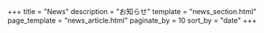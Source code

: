 +++
title = "News"
description = "お知らせ"
template = "news_section.html"
page_template = "news_article.html"
paginate_by = 10
sort_by = "date"
+++
